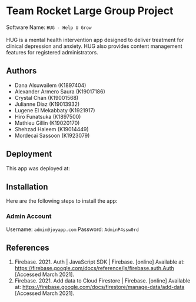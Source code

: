 # Team Rocket Large Group Project

Software Name: `HUG - Help U Grow`\
\
HUG is a mental health intervention app designed to deliver treatment for clinical depression and anxiety. HUG also provides content management features for registered administrators.

## Authors

- Dana Alsuwailem (K1897404)
- Alexander Armero Saura (K19017186)
- Crystal Chan (K19001568)
- Julianne Diaz (K19013932)
- Lugene El Mekabbaty (K1921917)
- Hiro Funatsuka (K1897500)
- Mathieu Gillin (K19020170)
- Shehzad Haleem (K19014449)
- Mordecai Sassoon (K1923079)

## Deployment

This app was deployed at:

## Installation

Here are the following steps to install the app:

### Admin Account

Username: `admin@joyapp.com`
Password: `AdminP4ssw0rd`

## References

1. Firebase. 2021. Auth | JavaScript SDK | Firebase. [online] Available at: <https://firebase.google.com/docs/reference/js/firebase.auth.Auth> [Accessed March 2021].
2. Firebase. 2021. Add data to Cloud Firestore | Firebase. [online] Available at: <https://firebase.google.com/docs/firestore/manage-data/add-data> [Accessed March 2021].

